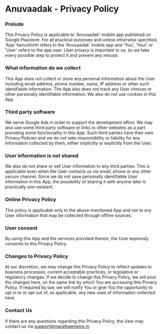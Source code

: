 # Anuvaadak - Privacy Policy
### Prelude
This Privacy Policy is applicable to 'Anuvaadak' mobile app published on Google Playstore. For all practical purposes and unless otherwise specified, 'App' henceforth refers to the 'Anuvaadak' mobile app and 'You', 'Your' or 'User' refers to the app user. User privacy is important to us, so we take every possible step to protect it and prevent any misuse.

### What information do we collect
This App does not collect or store any personal information about the User including email address, phone number, name, IP address or other such identifiable information. The App also does not track any User choices or other personally identifiable information. We also do not use cookies in this App.

### Third party software
We serve Google Ads in order to support the development effort. We may also use some third party software or links to other websites as a part providing some functionality in this App. Such third parties have their own Privacy Policies and we do not take responsibility or liability for any information collected by them, either implicitly or explicitly from the User.

### User information is not shared
We also do not share or sell User information to any third parties. This is applicable even when the User contacts us via email, phone or any other secure channel. Since we do not save personally identifiable User information in this App, the possibility of sharing it with anyone later is practically non-existant.

### Online Privacy Policy
This policy is applicable only to the above-mentioned App and not to any User information that may be collected through offline sources.

### User consent
By using this App and the services provided therein, the User expressly consents to this Privacy Policy.

### Changes to Privacy Policy
At our discretion, we may change this Privacy Policy to reflect updates to business processes, current acceptable practices, or legislative or regulatory changes. If we decide to change this Privacy Policy, we will post the changes here, on the same link by which You are accessing this Privacy Policy. If required by law, we will notify You or give You the opportunity to opt in to or opt out of, as applicable, any new uses of information collected here.

### Contact Us
If there are any questions regarding this Privacy Policy, the User may contact us via support@marathaempire.in.
